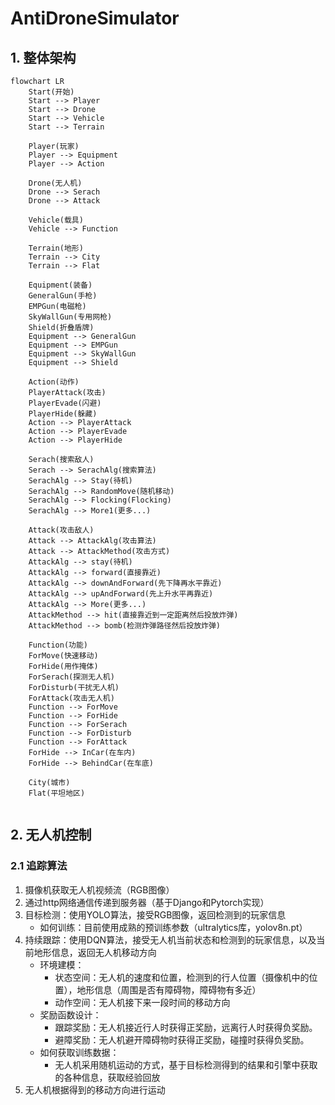 # AntiDroneSimulator

## 1. 整体架构

```mermaid
flowchart LR
	Start(开始)
	Start --> Player
	Start --> Drone
	Start --> Vehicle
	Start --> Terrain
	
	Player(玩家)
	Player --> Equipment
	Player --> Action
	
	Drone(无人机)
	Drone --> Serach
	Drone --> Attack
	
	Vehicle(载具)
	Vehicle --> Function

	Terrain(地形)
	Terrain --> City
	Terrain --> Flat

	Equipment(装备)
	GeneralGun(手枪)
	EMPGun(电磁枪)
	SkyWallGun(专用网枪)
	Shield(折叠盾牌)	
	Equipment --> GeneralGun
	Equipment --> EMPGun
	Equipment --> SkyWallGun
	Equipment --> Shield
	
	Action(动作)
	PlayerAttack(攻击)
	PlayerEvade(闪避)
	PlayerHide(躲藏)
	Action --> PlayerAttack
	Action --> PlayerEvade
	Action --> PlayerHide
	
	Serach(搜索敌人)
	Serach --> SerachAlg(搜索算法)
	SerachAlg --> Stay(待机)
	SerachAlg --> RandomMove(随机移动)
	SerachAlg --> Flocking(Flocking)
	SerachAlg --> More1(更多...)
	
	Attack(攻击敌人)
	Attack --> AttackAlg(攻击算法)
	Attack --> AttackMethod(攻击方式)
	AttackAlg --> stay(待机)
	AttackAlg --> forward(直接靠近)
	AttackAlg --> downAndForward(先下降再水平靠近)
	AttackAlg --> upAndForward(先上升水平再靠近)
	AttackAlg --> More(更多...)
	AttackMethod --> hit(直接靠近到一定距离然后投放炸弹)
	AttackMethod --> bomb(检测炸弹路径然后投放炸弹)
	
	Function(功能)
	ForMove(快速移动)
	ForHide(用作掩体)
	ForSerach(探测无人机)
	ForDisturb(干扰无人机)
	ForAttack(攻击无人机)
	Function --> ForMove
	Function --> ForHide
	Function --> ForSerach
	Function --> ForDisturb
	Function --> ForAttack
	ForHide --> InCar(在车内)
	ForHide --> BehindCar(在车底)
	
	City(城市)
	Flat(平坦地区)
		
```



## 2. 无人机控制

### 2.1 追踪算法

1. 摄像机获取无人机视频流（RGB图像）
2. 通过http网络通信传递到服务器（基于Django和Pytorch实现）
3. 目标检测：使用YOLO算法，接受RGB图像，返回检测到的玩家信息
   * 如何训练：目前使用成熟的预训练参数（ultralytics库，yolov8n.pt）
4. 持续跟踪：使用DQN算法，接受无人机当前状态和检测到的玩家信息，以及当前地形信息，返回无人机移动方向
   * 环境建模：
     * 状态空间：无人机的速度和位置，检测到的行人位置（摄像机中的位置），地形信息（周围是否有障碍物，障碍物有多近）
     * 动作空间：无人机接下来一段时间的移动方向
   * 奖励函数设计：
     * 跟踪奖励：无人机接近行人时获得正奖励，远离行人时获得负奖励。
     * 避障奖励：无人机避开障碍物时获得正奖励，碰撞时获得负奖励。
   * 如何获取训练数据：
     * 无人机采用随机运动的方式，基于目标检测得到的结果和引擎中获取的各种信息，获取经验回放
5. 无人机根据得到的移动方向进行运动
